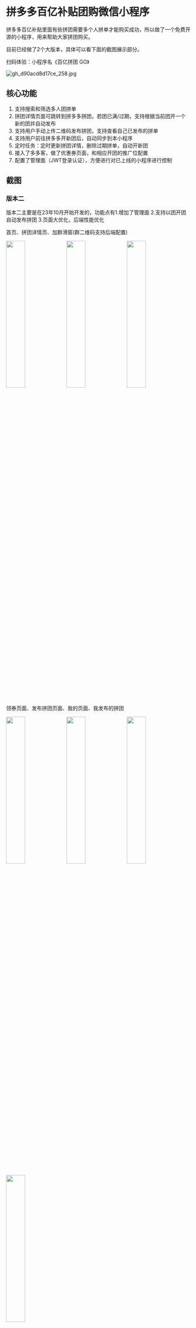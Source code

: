 # 拼多多百亿补贴团购微信小程序

拼多多百亿补贴里面有些拼团需要多个人拼单才能购买成功，所以做了一个免费开源的小程序，用来帮助大家拼团购买。

目前已经做了2个大版本，具体可以看下面的截图展示部分。

扫码体验：小程序名《百亿拼团 GO》

![gh_d90acd8d17ce_258.jpg](https://raw.githubusercontent.com/liujiaqi222/warehouse/main/gh_d90acd8d17ce_258.jpg)

## 核心功能

1. 支持搜索和筛选多人团拼单
2. 拼团详情页面可跳转到拼多多拼团，若团已满/过期，支持根据当前团开一个新的团并自动发布
3. 支持用户手动上传二维码发布拼团，支持查看自己已发布的拼单
4. 支持用户前往拼多多开新团后，自动同步到本小程序
5. 定时任务：定时更新拼团详情，删除过期拼单，自动开新团
6. 接入了多多客，做了优惠券页面，和相应开团的推广位配置
7. 配置了管理面（JWT登录认证），方便进行对已上线的小程序进行控制



## 截图

### 版本二

版本二主要是在23年10月开始开发的，功能点有1.增加了管理面 2.支持以团开团自动发布拼团 3.页面大优化，后端性能优化

首页、拼团详情页、加群滑窗(群二维码支持后端配置)
<div>
<img src='https://raw.githubusercontent.com/liujiaqi222/warehouse/main/img/20231113220934.png' style="width: 32%;" />
<img src='https://raw.githubusercontent.com/liujiaqi222/warehouse/main/img/20231113221057.png' style="width: 32%;" />
<img src='https://raw.githubusercontent.com/liujiaqi222/warehouse/main/img/20231113221219.png' style="width: 32%;" />

</div>

领券页面、发布拼团页面、我的页面、我发布的拼团

<div>
<img src='https://raw.githubusercontent.com/liujiaqi222/warehouse/main/img/20231113221316.png' style="width: 32%;" />
<img src='https://raw.githubusercontent.com/liujiaqi222/warehouse/main/img/20231113221400.png' style="width: 32%;" />
<img src='https://raw.githubusercontent.com/liujiaqi222/warehouse/main/img/20231113221447.png' style="width: 32%;" />
<img src='https://raw.githubusercontent.com/liujiaqi222/warehouse/main/img/20231113221530.png' style="width: 32%;" />

</div>

管理面,能进行更换链接，图片等操作

<img src="https://raw.githubusercontent.com/liujiaqi222/warehouse/main/img/20231113221629.png" alt="image-20230503233318367" style="width: 500px;" />
<img src="https://raw.githubusercontent.com/liujiaqi222/warehouse/main/img/20231113221850.png" alt="image-20230503233318367" style="width: 500px;" />



### 版本一

这个是23年10月前的版本，目前已经存放在archive-1分支了。

多人团拼单界面（图1图2）优惠券页面（图3）

<div>
<img src="https://raw.githubusercontent.com/liujiaqi222/warehouse/main/20230522223404.png" alt="image-20230503233003395" style="width: 33%;" />
<img src="https://raw.githubusercontent.com/liujiaqi222/warehouse/main/20230522222705.png" alt="image-20230503233003395" style="width: 33%;" />
<img src="https://raw.githubusercontent.com/liujiaqi222/warehouse/main/20230522223141.png" alt="image-20230503233003395" style="width: 32%;" />
</div>

发布界面(图1) 我的页面(图2) 查看自己发布的拼团（图3）


<div>
<img src="https://raw.githubusercontent.com/liujiaqi222/warehouse/main/image-20230503233141521.png" alt="image-20230503233141521" style="width:33%;" />
<img src="https://raw.githubusercontent.com/liujiaqi222/warehouse/main/image-20230503233219963.png" alt="image-20230503233219963" style="width:33%;" />
<img src="https://raw.githubusercontent.com/liujiaqi222/warehouse/main/image-20230503233318367.png" alt="image-20230503233318367" style="width: 33%;" />
</div>




## 技术栈

运行：

```bash
npm run install
npm run dev
npm run build
```
建议 node 版本大于等于 18，因为项目使用了 node 原生的 fetch 功能。如果你的 node 小于 18，则可以用`node-fetch`这个开源 npm 包平替。

> 前端

小程序：
react + taro.js + ts +tailwindcss

css因为一开始没有使用tailwindcss，导致部分css是用scss写的

管理员面：
react + ts + ant-design v5

> 后端
> 
node + express + ts + mongodb + mongoose



### 环境变量

项目在前端和后端都使用了一些环境变量，如果想要运行本项目，请去掉`.example`后缀。

如`.env.example` -> `.env`
如`.env.production.example` -> `.env.production`

## 部署

1. 支持 docker 部署
2. 使用 github actions 自动更新部署后端到服务器
3. 如果不想使用docker可以参考我写的[服务器部署后端](https://juejin.cn/post/7208968811390058554)
4. 我写的[域名 SSL 加密](https://juejin.cn/post/7227444929948106813)
